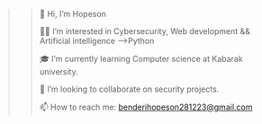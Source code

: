 >> 👋 Hi, I’m Hopeson
>> 
>> 🧑‍💻 I’m interested in Cybersecurity,  Web development &&  Artificial intelligence -->Python
>> 
>> 🎓 I’m currently learning Computer science at Kabarak university.
>> 
>> 🔐 I’m looking to collaborate on security projects.
>> 
>> 📫 How to reach me: benderihopeson281223@gmail.com

<!---
Hopeson281223/Hopeson281223 is a ✨ special ✨ repository because its `README.md` (this file) appears on your GitHub profile.
You can click the Preview link to take a look at your changes.
--->

